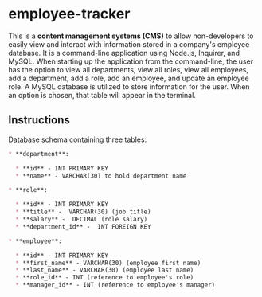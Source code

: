 # employee-tracker
This is a **content management systems (CMS)** to allow non-developers to easily view and interact with information stored in a company's employee database. It is a command-line application using Node.js, Inquirer, and MySQL. When starting up the application from the command-line, the user has the option to view all departments, view all roles, view all employees, add a department, add a role, add an employee, and update an employee role. A MySQL database is utilized to store information for the user. When an option is chosen, that table will appear in the terminal.

## Instructions
Database schema containing three tables:
```md
* **department**:

  * **id** - INT PRIMARY KEY
  * **name** - VARCHAR(30) to hold department name

* **role**:

  * **id** - INT PRIMARY KEY
  * **title** -  VARCHAR(30) (job title)
  * **salary** -  DECIMAL (role salary)
  * **department_id** -  INT FOREIGN KEY

* **employee**:

  * **id** - INT PRIMARY KEY
  * **first_name** - VARCHAR(30) (employee first name)
  * **last_name** - VARCHAR(30) (employee last name)
  * **role_id** - INT (reference to employee's role)
  * **manager_id** - INT (reference to employee's manager)
  ```
